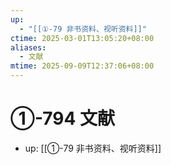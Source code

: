 ```yaml
---
up:
  - "[[①-79 非书资料、视听资料]]"
ctime: 2025-03-01T13:05:20+08:00
aliases:
  - 文献
mtime: 2025-09-09T12:37:06+08:00
---
```


# ①-794 文献

- up: [[①-79 非书资料、视听资料]]
